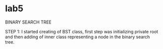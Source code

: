 # lab5
BINARY SEARCH TREE

STEP 1: I started creating of BST class, first step was initializing private root and then adding of inner class representing a node in the binary search tree.
